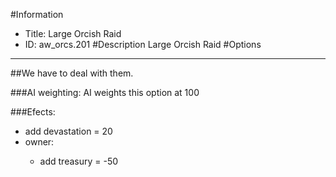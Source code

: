 #Information
 - Title: Large Orcish Raid
 - ID: aw_orcs.201
#Description
Large Orcish Raid
#Options

___
##We have to deal with them.

###AI weighting:
AI weights this option at 100


###Efects:<ul><li>add devastation = 20</li><li>owner:</li><ul><li>add treasury = -50</li></ul></ul>
